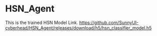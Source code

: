 # HSN_Agent

This is the trained HSN Model Link. 
https://github.com/SunnyUI-cyberhead/HSN_Agent/releases/download/h5/hsn_classifier_model.h5
